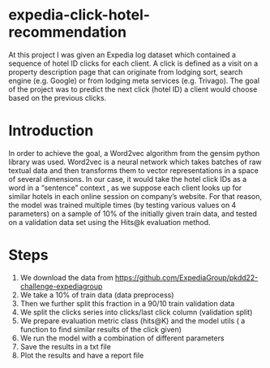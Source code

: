 # expedia-click-hotel-recommendation
At this project I was given an Expedia log dataset which contained a 
sequence of hotel ID clicks for each client. A click is defined as a visit on a property 
description page that can originate from lodging sort, search engine (e.g. Google) 
or from lodging meta services (e.g. Trivago). The goal of the project was to predict 
the next click (hotel ID) a client would choose based on the previous clicks.
# Introduction
In order to achieve the goal, a Word2vec algorithm from the gensim python 
library was used. Word2vec is a neural network which takes batches of raw textual 
data and then transforms them to vector representations in a space of several 
dimensions. In our case, it would take the hotel click IDs as a word in a “sentence” 
context , as we suppose each client looks up for similar hotels in each online 
session on company’s website.
For that reason, the model was trained multiple times (by testing various 
values on 4 parameters) on a sample of 10% of the initially given train data, and 
tested on a validation data set using the Hits@k evaluation method.
# Steps
  1. We download the data from https://github.com/ExpediaGroup/pkdd22-challenge-expediagroup
  2. We take a 10% of train data (data preprocess)
  3. Then we further split this fraction in a 90/10 train validation data
  4. We split the clicks series into clicks/last click column (validation split)
  5. We prepare evaluation metric class (hits@K) and the model utils ( a function to find similar results of the click given)
  6. We run the model with a combination of different parameters
  7. Save the results in a txt file
  8. Plot the results and have a report file
